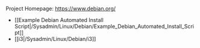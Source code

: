 Project Homepage: https://www.debian.org/

* [[Example Debian Automated Install Script|/Sysadmin/Linux/Debian/Example_Debian_Automated_Install_Script]]
* [[i3|/Sysadmin/Linux/Debian/i3]]
